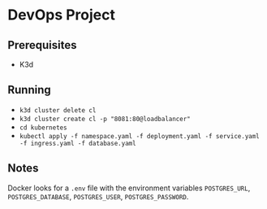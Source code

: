 # DevOps Project

## Prerequisites

- K3d

## Running

- `k3d cluster delete cl`
- `k3d cluster create cl -p "8081:80@loadbalancer"`
- `cd kubernetes`
- `kubectl apply -f namespace.yaml -f deployment.yaml -f service.yaml -f ingress.yaml -f database.yaml`

## Notes

Docker looks for a `.env` file with the environment variables `POSTGRES_URL`, `POSTGRES_DATABASE`, `POSTGRES_USER`, `POSTGRES_PASSWORD`.
